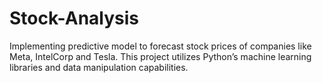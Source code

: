 # Stock-Analysis
Implementing predictive model to forecast stock prices of companies like Meta, IntelCorp and Tesla. This project utilizes Python’s machine learning libraries and data manipulation capabilities.
